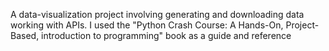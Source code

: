 A data-visualization project involving generating and downloading data working with APIs.
I used the "Python Crash Course: A Hands-On, Project-Based, introduction to programming" book as a guide and reference